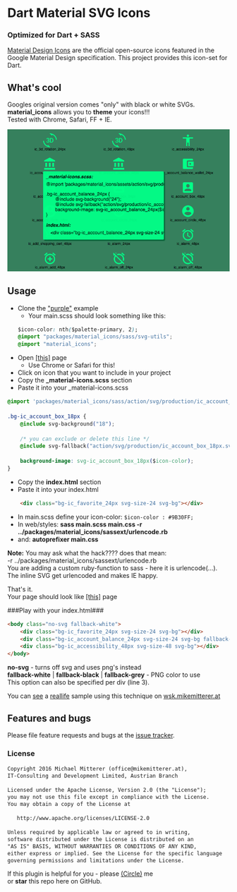 # Dart Material SVG Icons
### Optimized for Dart + SASS

[Material Design Icons][materialicons] are the official open-source icons featured in the Google Material Design specification.
This project provides this icon-set for Dart.
 
## What's cool
Googles original version comes "only" with black or white SVGs.  
**material_icons** allows you to **theme** your icons!!!  
Tested with Chrome, Safari, FF + IE.

![Screenshot][screenshot]

## Usage
* Clone the ["purple"][purple] example
  - Your main.scss should look something like this:
  ```css
  $icon-color: nth($palette-primary, 2);
  @import "packages/material_icons/sass/svg-utils";
  @import "material_icons";
  ``` 
* Open <a href="https://rawgit.com/MikeMitterer/dart-material-icons/master/lib/sass/index.html" target="_blank">[this]</a> page
  - Use Chrome or Safari for this!
* Click on icon that you want to include in your project
* Copy the **_material-icons.scss** section
* Paste it into your _material-icons.scss
```css
@import 'packages/material_icons/sass/action/svg/production/ic_account_box_18px';

.bg-ic_account_box_18px {
    @include svg-background("18");
    
    /* you can exclude or delete this line */
    @include svg-fallback("action/svg/production/ic_account_box_18px.svg","action/2x_web/ic_account_box_black_18dp.png","action/2x_web/ic_account_box_white_18dp.png","action/2x_web/ic_account_box_grey600_18dp.png");
    
    background-image: svg-ic_account_box_18px($icon-color);
}
```
* Copy the **index.html** section
* Paste it into your index.html
```html
    <div class="bg-ic_favorite_24px svg-size-24 svg-bg"></div>
```
* In main.scss define your icon-color: `$icon-color : #9B30FF;`
* In web/styles: **sass main.scss main.css -r ../packages/material_icons/sassext/urlencode.rb**
* and: **autoprefixer main.css**

**Note:**
You may ask what the hack???? does that mean:  
-r ../packages/material_icons/sassext/urlencode.rb  
You are adding a custom ruby-function to sass - here it is urlencode(...).  
The inline SVG get urlencoded and makes IE happy.  

That's it.    
Your page should look like <a href="https://rawgit.com/MikeMitterer/dart-material-icons/master/example/purple/web/index.html" target="_blank">[this]</a> page   

###Play with your index.html###

```html
<body class="no-svg fallback-white">
    <div class="bg-ic_favorite_24px svg-size-24 svg-bg"></div>
    <div class="bg-ic_account_balance_24px svg-size-24 svg-bg fallback-grey"></div>
    <div class="bg-ic_accessibility_48px svg-size-48 svg-bg"></div>
</body>
```
**no-svg** - turns off svg and uses png's instead  
**fallback-white** | **fallback-black** | **fallback-grey** - PNG color to use  
This option can also be specified per div (line 3).    

You can [see](http://wsk.mikemitterer.at/) a [reallife] sample using this technique on [wsk.mikemitterer.at](http://wsk.mikemitterer.at/) 

## Features and bugs

Please file feature requests and bugs at the [issue tracker][tracker].

### License

    Copyright 2016 Michael Mitterer (office@mikemitterer.at),
    IT-Consulting and Development Limited, Austrian Branch

    Licensed under the Apache License, Version 2.0 (the "License");
    you may not use this file except in compliance with the License.
    You may obtain a copy of the License at

       http://www.apache.org/licenses/LICENSE-2.0

    Unless required by applicable law or agreed to in writing,
    software distributed under the License is distributed on an
    "AS IS" BASIS, WITHOUT WARRANTIES OR CONDITIONS OF ANY KIND,
    either express or implied. See the License for the specific language
    governing permissions and limitations under the License.
    
If this plugin is helpful for you - please [(Circle)](http://gplus.mikemitterer.at/) me  
or **star** this repo here on GitHub.
      
[tracker]: https://github.com/MikeMitterer/dart-material-icons/issues
[live]: https://rawgit.com/MikeMitterer/dart-material-icons/master/lib/sass/index.html
[materialicons]: https://github.com/google/material-design-icons
[purple]: https://github.com/MikeMitterer/dart-material-icons/tree/master/example/purple
[screenshot]: https://github.com/MikeMitterer/dart-material-icons/raw/master/lib/sass/screenshot.png?raw=true
[reallife]: https://github.com/MikeMitterer/dart-wsk-material/tree/master/example
